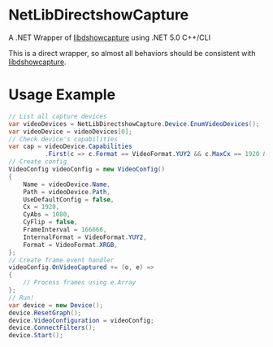 # NetLibDirectshowCapture
A .NET Wrapper of [libdshowcapture](https://github.com/obsproject/libdshowcapture) using .NET 5.0 C++/CLI 

This is a direct wrapper, so almost all behaviors should be consistent with [libdshowcapture](https://github.com/obsproject/libdshowcapture).
# Usage Example
```C#
// List all capture devices
var videoDevices = NetLibDirectshowCapture.Device.EnumVideoDevices();
var videoDevice = videoDevices[0];
// Check device's capabilities
var cap = videoDevice.Capabilities
          .First(c => c.Format == VideoFormat.YUY2 && c.MaxCx == 1920 && c.MaxCy == 1080);
// Create config
VideoConfig videoConfig = new VideoConfig()
{
    Name = videoDevice.Name,
    Path = videoDevice.Path,
    UseDefaultConfig = false,
    Cx = 1920,
    CyAbs = 1080,
    CyFlip = false,
    FrameInterval = 166666,
    InternalFormat = VideoFormat.YUY2,
    Format = VideoFormat.XRGB,
};
// Create frame event handler
videoConfig.OnVideoCaptured += (o, e) =>
{
    // Process frames using e.Array
};
// Run!
var device = new Device();
device.ResetGraph();
device.VideoConfiguration = videoConfig;
device.ConnectFilters();
device.Start();
```
